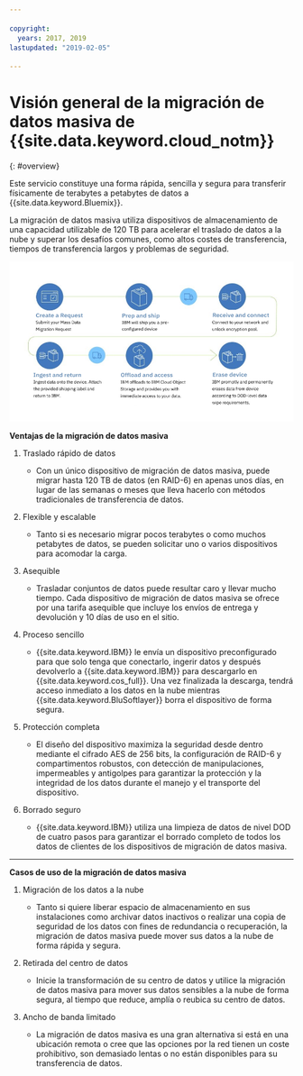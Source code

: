 ```yaml
---

copyright:
  years: 2017, 2019
lastupdated: "2019-02-05"

---
```



# Visión general de la migración de datos masiva de {{site.data.keyword.cloud_notm}}
{: #overview}

Este servicio constituye una forma rápida, sencilla y segura para transferir físicamente de terabytes a petabytes de datos a {{site.data.keyword.Bluemix}}.

La migración de datos masiva utiliza dispositivos de almacenamiento de una capacidad utilizable de 120 TB para acelerar el traslado de datos a la nube y superar los desafíos comunes, como altos costes de transferencia, tiempos de transferencia largos y problemas de seguridad.

![Flujo del proceso de migración de datos masiva](/images/MDMSWorkflow.png)

**Ventajas de la migración de datos masiva**

1. Traslado rápido de datos
    - Con un único dispositivo de migración de datos masiva, puede migrar hasta 120 TB de datos (en RAID-6) en apenas unos días, en lugar de las semanas o meses que lleva hacerlo con métodos tradicionales de transferencia de datos.

2. Flexible y escalable
    - Tanto si es necesario migrar pocos terabytes o como muchos petabytes de datos, se pueden solicitar uno o varios dispositivos para acomodar la carga.

3. Asequible
    - Trasladar conjuntos de datos puede resultar caro y llevar mucho tiempo. Cada dispositivo de migración de datos masiva se ofrece por una tarifa asequible que incluye los envíos de entrega y devolución y 10 días de uso en el sitio.

4. Proceso sencillo
    - {{site.data.keyword.IBM}} le envía un dispositivo preconfigurado para que solo tenga que conectarlo, ingerir datos y después devolverlo a {{site.data.keyword.IBM}} para descargarlo en {{site.data.keyword.cos_full}}. Una vez finalizada la descarga, tendrá acceso inmediato a los datos en la nube mientras {{site.data.keyword.BluSoftlayer}} borra el dispositivo de forma segura.

5. Protección completa
    - El diseño del dispositivo maximiza la seguridad desde dentro mediante el cifrado AES de 256 bits, la configuración de RAID-6 y compartimentos robustos, con detección de manipulaciones, impermeables y antigolpes para garantizar la protección y la integridad de los datos durante el manejo y el transporte del dispositivo.

6. Borrado seguro
    - {{site.data.keyword.IBM}} utiliza una limpieza de datos de nivel DOD de cuatro pasos para garantizar el borrado completo de todos los datos de clientes de los dispositivos de migración de datos masiva.


<hr>


**Casos de uso de la migración de datos masiva**
1. Migración de los datos a la nube
    - Tanto si quiere liberar espacio de almacenamiento en sus instalaciones como archivar datos inactivos o realizar una copia de seguridad de los datos con fines de redundancia o recuperación, la migración de datos masiva puede mover sus datos a la nube de forma rápida y segura.

2. Retirada del centro de datos
    - Inicie la transformación de su centro de datos y utilice la migración de datos masiva para mover sus datos sensibles a la nube de forma segura, al tiempo que reduce, amplía o reubica su centro de datos.

3. Ancho de banda limitado
    - La migración de datos masiva es una gran alternativa si está en una ubicación remota o cree que las opciones por la red tienen un coste prohibitivo, son demasiado lentas o no están disponibles para su transferencia de datos.
